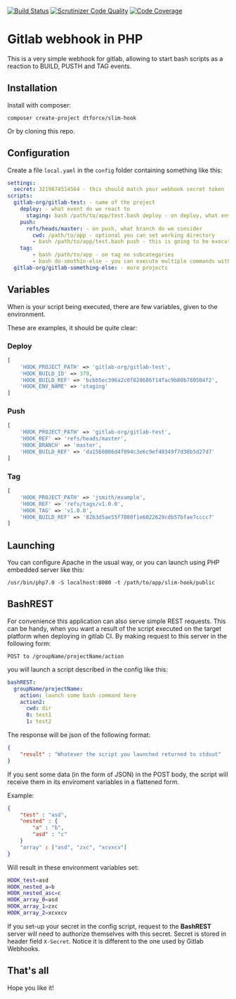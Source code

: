 [![Build Status](https://scrutinizer-ci.com/g/DTForce/slim-hook/badges/build.png?b=master)](https://scrutinizer-ci.com/g/DTForce/slim-hook/build-status/master) [![Scrutinizer Code Quality](https://scrutinizer-ci.com/g/DTForce/slim-hook/badges/quality-score.png?b=master)](https://scrutinizer-ci.com/g/DTForce/slim-hook/?branch=master) [![Code Coverage](https://scrutinizer-ci.com/g/DTForce/slim-hook/badges/coverage.png?b=master)](https://scrutinizer-ci.com/g/DTForce/slim-hook/?branch=master)
# Gitlab webhook in PHP
This is a very simple webhook for gitlab, allowing to start bash scripts as a reaction to BUILD, PUSTH and TAG events.
## Installation
Install with composer:

```
composer create-project dtforce/slim-hook
```

Or by cloning this repo.
## Configuration
Create a file `local.yaml` in the `config` folder containing something like this:
```yaml
settings:
  secret: 3219874514564 - this should match your webhook secret token
scripts:
  gitlab-org/gitlab-test: - name of the project
    deploy: - what event do we react to
      staging: bash /path/to/app/test.bash deploy - on deploy, what enviroment do we consider
    push:
      refs/heads/master: - on push, what branch do we consider
        cwd: /path/to/app - optional you can set working directory
        - bash /path/to/app/test.bash push - this is going to be executed throug shell_exec
    tag:
        - bash /path/to/app - on tag no subcategories
        - bash do-smothin-else - you can execute multiple commands with one hook
  gitlab-org/gitlab-something-else: - more projects
```
## Variables
When is your script being executed, there are few variables, given to the environment.

These are examples, it should be quite clear:
### Deploy
```php
[
    'HOOK_PROJECT_PATH' => 'gitlab-org/gitlab-test',
    'HOOK_BUILD_ID' => 379,
    'HOOK_BUILD_REF' => 'bcbb5ec396a2c0f828686f14fac9b80b780504f2',
    'HOOK_ENV_NAME' => 'staging'
]
```
### Push
```php
[
    'HOOK_PROJECT_PATH' => 'gitlab-org/gitlab-test',
    'HOOK_REF' => 'refs/heads/master',
    'HOOK_BRANCH' => 'master',
    'HOOK_BUILD_REF' => 'da1560886d4f094c3e6c9ef40349f7d38b5d27d7'
]
```
### Tag
```php
[
    'HOOK_PROJECT_PATH' => 'jsmith/example',
    'HOOK_REF' => 'refs/tags/v1.0.0',
    'HOOK_TAG' => 'v1.0.0',
    'HOOK_BUILD_REF' => '82b3d5ae55f7080f1e6022629cdb57bfae7cccc7'
]
```
## Launching
You can configure Apache in the usual way, or you can launch using PHP embedded server like this:
```
/usr/bin/php7.0 -S localhost:8080 -t /path/to/app/slim-hook/public
```
## BashREST
For convenience this application can also serve simple REST requests. This can be handy, when you want a result of the script executed
on the target platform when deploying in gitlab CI. By making request to this server in the following form:

`POST to /groupName/projectName/action`

you will launch a script described in the config like this:
```yaml
bashREST:
  groupName/projectName:
    action: launch some bash command here
    action2:
      cwd: dir
      0: test1
      1: test2
```

The response will be json of the following format:
```json
{
    "result" : "Whatever the script you launched returned to stdout"
}
```

If you sent some data (in the form of JSON) in the POST body, the script
will receive them in its enviroment variables in a flattened form.

Example:
```json
{
    "test" : "asd",
    "nested" : {
        "a" : "b",
        "asd" : "c"
    }
    "array" : ["asd", "zxc", "xcvxcv"]
}
```

Will result in these environment variables set:
```bash
HOOK_test=asd
HOOK_nested_a=b
HOOK_nested_asc=c
HOOK_array_0=asd
HOOK_array_1=zxc
HOOK_array_2=xcvxcv
```

If you set-up your secret in the config script, request to the __BashREST__
server will need to authorize themselves with this secret. Secret is stored
in header field `X-Secret`. Notice it is different to the one used by Gitlab 
Webhooks.

## That's all
Hope you like it!
